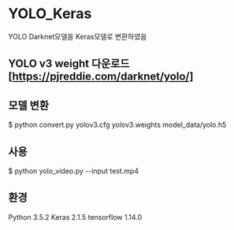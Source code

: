 # YOLO_Keras
YOLO Darknet모델을 Keras모델로 변환하였음

## YOLO v3 weight 다운로드 [https://pjreddie.com/darknet/yolo/]

## 모델 변환
$ python convert.py yolov3.cfg yolov3.weights model_data/yolo.h5 

## 사용
$ python yolo_video.py --input test.mp4

## 환경
Python 3.5.2
Keras 2.1.5
tensorflow 1.14.0

